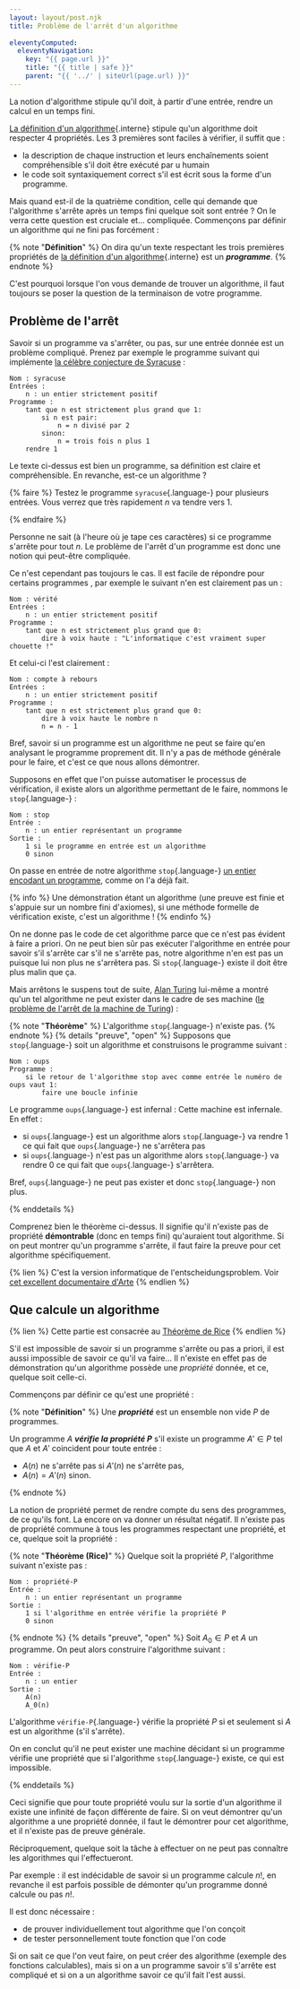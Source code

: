 ```yaml
---
layout: layout/post.njk 
title: Problème de l'arrêt d'un algorithme
        
eleventyComputed:
  eleventyNavigation:
    key: "{{ page.url }}"
    title: "{{ title | safe }}"
    parent: "{{ '../' | siteUrl(page.url) }}"
---
```


La notion d'algorithme stipule qu'il doit, à partir d'une entrée, rendre un calcul en un temps fini.

[La définition d'un algorithme](../définition/#règles-générales){.interne} stipule qu'un algorithme doit respecter 4 propriétés. Les 3 premières sont faciles à vérifier, il suffit que :

- la description de chaque instruction et leurs enchaînements soient compréhensible s'il doit être exécuté par u humain
- le code soit syntaxiquement correct s'il est écrit sous la forme d'un programme.

Mais quand est-il de la quatrième condition, celle qui demande que l'algorithme s'arrête après un temps fini quelque soit sont entrée ? On le verra cette question est cruciale et... compliquée. Commençons par définir un algorithme qui ne fini pas forcément :

{% note "**Définition**" %}
On dira qu'un texte respectant les trois premières propriétés de [la définition d'un algorithme](../définition/#règles-générales){.interne} est un ***programme***.
{% endnote %}

C'est pourquoi lorsque l'on vous demande de trouver un algorithme, il faut toujours se poser la question de la terminaison de votre programme.

## Problème de l'arrêt

Savoir si un programme va s'arrêter, ou pas, sur une entrée donnée est un problème compliqué. Prenez par exemple le programme suivant qui implémente [la célèbre conjecture de Syracuse](https://fr.wikipedia.org/wiki/Conjecture_de_Syracuse) :

```text
Nom : syracuse
Entrées : 
    n : un entier strictement positif
Programme :
    tant que n est strictement plus grand que 1:
        si n est pair:
            n = n divisé par 2
        sinon:
            n = trois fois n plus 1
    rendre 1
```

Le texte ci-dessus est bien un programme, sa définition est claire et compréhensible. En revanche, est-ce un algorithme ?

{% faire %}
Testez le programme `syracuse`{.language-} pour plusieurs entrées. Vous verrez que très rapidement $n$ va tendre vers 1.

{% endfaire %}

Personne ne sait (à l'heure où je tape ces caractères) si ce programme s'arrête pour tout $n$. Le problème de l'arrêt d'un programme est donc une notion qui peut-être compliquée.

Ce n'est cependant pas toujours le cas. Il est facile de répondre pour certains programmes , par exemple le suivant n'en est clairement pas un :

```text
Nom : vérité
Entrées : 
    n : un entier strictement positif
Programme :
    tant que n est strictement plus grand que 0:
        dire à voix haute : "L'informatique c'est vraiment super chouette !"
```

Et celui-ci l'est clairement :

```text
Nom : compte à rebours
Entrées : 
    n : un entier strictement positif
Programme :
    tant que n est strictement plus grand que 0:
        dire à voix haute le nombre n
        n = n - 1
```

Bref, savoir si un programme est un algorithme ne peut se faire qu'en analysant le programme proprement dit. Il n'y a pas de méthode générale pour le faire, et c'est ce que nous allons démontrer.

Supposons en effet que l'on puisse automatiser le processus de vérification, il existe alors un algorithme permettant de le faire, nommons le `stop`{.language-} :

```text
Nom : stop
Entrée : 
    n : un entier représentant un programme
Sortie :
    1 si le programme en entrée est un algorithme
    0 sinon
```

On passe en entrée de notre algorithme `stop`{.language-} [un entier encodant un programme](../définition/#encodage-algorithme), comme on l'a déjà fait.

{% info %}
Une démonstration étant un algorithme (une preuve est finie et s'appuie sur un nombre fini d'axiomes), si une méthode formelle de vérification existe, c'est un algorithme !
{% endinfo %}

On ne donne pas le code de cet algorithme parce que ce n'est pas évident à faire a priori. On ne peut bien sûr pas exécuter l'algorithme en entrée pour savoir s'il s'arrête car s'il ne s'arrête pas, notre algorithme n'en est pas un puisque lui non plus ne s'arrêtera pas. Si `stop`{.language-} existe il doit être plus malin que ça.

Mais arrêtons le suspens tout de suite, [Alan Turing](https://fr.wikipedia.org/wiki/Alan_Turing) lui-même a montré qu'un tel algorithme ne peut exister dans le cadre de ses machine ([le problème de l'arrêt de la machine de Turing](https://fr.wikipedia.org/wiki/Probl%C3%A8me_de_l%27arr%C3%AAt)) :

{% note "**Théorème**" %}
L'algorithme `stop`{.language-} n'existe pas.
{% endnote %}
{% details "preuve", "open" %}
Supposons que `stop`{.language-} soit un algorithme et construisons le programme suivant :

```text
Nom : oups
Programme :
    si le retour de l'algorithme stop avec comme entrée le numéro de oups vaut 1:
        faire une boucle infinie
```

Le programme `oups`{.language-} est infernal :
Cette machine est infernale. En effet :

- si `oups`{.language-} est un algorithme alors `stop`{.language-} va rendre 1 ce qui fait que `oups`{.language-} ne s'arrêtera pas
- si `oups`{.language-} n'est pas un algorithme alors `stop`{.language-} va rendre 0 ce qui fait que `oups`{.language-} s'arrêtera.

Bref, `oups`{.language-} ne peut pas exister et donc `stop`{.language-} non plus.

{% enddetails %}

Comprenez bien le théorème ci-dessus. Il signifie qu'il n'existe pas de propriété **démontrable** (donc en temps fini) qu'auraient tout algorithme. Si on peut montrer qu'un programme s'arrête, il faut faire la preuve pour cet algorithme spécifiquement.

{% lien %}
C'est la version informatique de l'entscheidungsproblem. Voir  
[cet excellent documentaire d'Arte](https://www.youtube.com/watch?v=Zci9m08HQws)
{% endlien %}

## <span id="théorème-rice"></span>Que calcule un algorithme

{% lien %}
Cette partie est consacrée au [Théorème de Rice](https://fr.wikipedia.org/wiki/Th%C3%A9or%C3%A8me_de_Rice)
{% endlien %}

S'il est impossible de savoir si un programme  s'arrête ou pas a priori, il est aussi impossible de savoir ce qu'il va faire... Il n'existe en effet pas de démonstration qu'un algorithme possède une *propriété* donnée, et ce, quelque soit celle-ci.

Commençons par définir ce qu'est une propriété :

{% note "**Définition**" %}
Une ***propriété*** est un ensemble non vide $P$ de programmes.

Un programme $A$ ***vérifie la propriété $P$*** s'il existe un programme $A' \in P$ tel que $A$ et $A'$ coincident pour toute entrée :

- $A(n)$ ne s'arrête pas si $A'(n)$ ne s'arrête pas,
- $A(n) = A'(n)$ sinon.

{% endnote %}

La notion de propriété permet de rendre compte du sens des programmes, de ce qu'ils font. La encore on va donner un résultat négatif. Il n'existe pas de propriété commune à tous les programmes respectant une propriété, et ce, quelque soit la propriété :

{% note "**Théorème (Rice)**" %}
Quelque soit la propriété $P$, l'algorithme suivant n'existe pas :

```text
Nom : propriété-P
Entrée : 
    n : un entier représentant un programme
Sortie :
    1 si l'algorithme en entrée vérifie la propriété P
    0 sinon
```

{% endnote %}
{% details "preuve", "open" %}
Soit $A_0 \in P$ et $A$ un programme. On peut alors construire l'algorithme suivant :

```text
Nom : vérifie-P
Entrée : 
    n : un entier
Sortie :
    A(n)
    A_0(n)
```

L'algorithme `vérifie-P`{.language-} vérifie la propriété $P$ si et seulement si $A$ est un algorithme (s'il s'arrête).

On en conclut qu'il ne peut exister une machine décidant si un programme vérifie une propriété que si l'algorithme `stop`{.language-} existe, ce qui est impossible.

{% enddetails %}

Ceci signifie que pour toute propriété voulu sur la sortie d'un algorithme il existe une infinité de façon différente de faire. Si on veut démontrer qu'un algorithme a une propriété donnée, il faut le démontrer pour cet algorithme, et il n'existe pas de preuve générale.

Réciproquement, quelque soit la tâche à effectuer on ne peut pas connaître les algorithmes qui l'effectueront.

Par exemple : il est indécidable de savoir si un programme calcule $n!$, en revanche il est parfois possible de démonter qu'un programme donné calcule ou pas $n!$.

Il est donc nécessaire :

- de prouver individuellement tout algorithme que l'on conçoit
- de tester personnellement toute fonction que l'on code

Si on sait ce que l'on veut faire, on peut créer des algorithme (exemple des fonctions calculables), mais si on a un programme savoir s'il s'arrête est compliqué et si on a un algorithme savoir ce qu'il fait l'est aussi.
